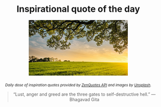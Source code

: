 
<div align="center">

# Inspirational quote of the day

<img src="./data/photo.jpeg" alt="Beautiful nature photo" width="320" height="180">

<sub><i>Daily dose of inspiration quotes provided by [ZenQuotes API](https://zenquotes.io/) and images by [Unsplash](https://unsplash.com/).</i></sub>


<blockquote>&ldquo;Lust, anger and greed are the three gates to self-destructive hell.&rdquo; &mdash; <footer>Bhagavad Gita</footer></blockquote>

</div>
